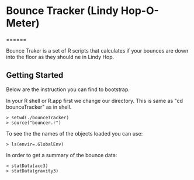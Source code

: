 # Bounce Tracker  (Lindy Hop-O-Meter)
======

Bounce Traker is a set of R scripts that calculates if your bounces are down into the floor as they should ne in Lindy Hop.

## Getting Started

Below are the instruction you can find to bootstrap.

In your R shell or R.app first we change our directory. This is same as "cd bounceTracker" as in shell.

    > setwd(./bounceTracker)
    > source("bouncer.r")
    
To see the the names of the objects loaded you can use:

    > ls(envir=.GlobalEnv)
    
In order to get a summary of the bounce data:

    > statData(acc3)
    > statData(gravity3)


